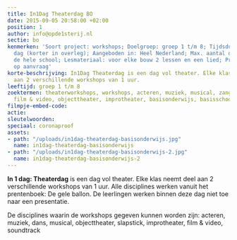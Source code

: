 ```yaml
---
title: In1Dag Theaterdag BO
date: 2015-09-05 20:58:00 +02:00
position: 1
author: info@opde1sterij.nl
sectie: bo
kenmerken: 'Soort project: workshops; Doelgroep: groep 1 t/m 8; Tijdsduur: de hele
  dag (korter in overleg); Aangeboden in: Heel Nederland; Max. aantal deelnemers:
  de hele school; Lesmateriaal: voor elke bouw 2 lessen en een lied; Prijs: offerte
  op aanvraag'
korte-beschrijving: In1Dag Theaterdag is een dag vol theater. Elke klas neemt deel
  aan 2 verschillende workshops van 1 uur.
leeftijd: groep 1 t/m 8
zoektermen: theaterworkshops, workshops, acteren, muziek, musical, zang, dans, slapstick,
  film & video, objecttheater, improtheater, basisonderwijs, basisschool
filmpje-embed-code: 
actie: 
sleutelwoorden: 
speciaal: coronaproof
assets:
- path: "/uploads/in1dag-theaterdag-basisonderwijs.jpg"
  name: in1dag-theaterdag-basisonderwijs
- path: "/uploads/in1dag-theaterdag-basisonderwijs-2.jpg"
  name: in1dag-theaterdag-basisonderwijs-2
---
```


**In 1 dag: Theaterdag** is een dag vol theater. Elke klas neemt deel aan 2 verschillende workshops van 1 uur. Alle disciplines werken vanuit het prentenboek: De gele ballon. De leerlingen werken binnen deze dag niet toe naar een presentatie.

De disciplines waarin de workshops gegeven kunnen worden zijn: acteren, muziek, dans, musical, objecttheater, slapstick, improtheater, film & video, soundtrack
